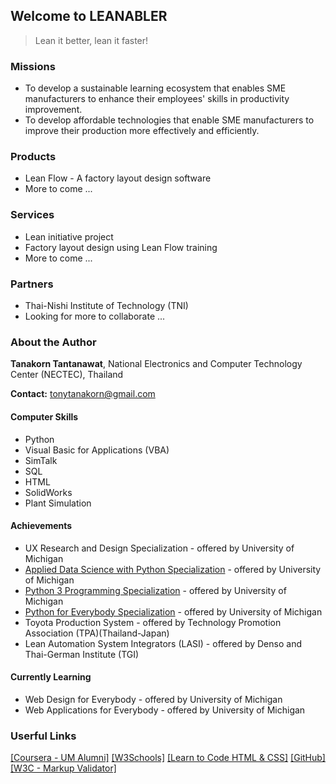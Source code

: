 ## Welcome to LEANABLER
> Lean it better, lean it faster!
 
### Missions
* To develop a sustainable learning ecosystem that enables SME manufacturers to enhance their employees' skills in productivity improvement.
* To develop affordable technologies that enable SME manufacturers to improve their production more effectively and efficiently.

### Products
- Lean Flow - A factory layout design software
- More to come ...

### Services
- Lean initiative project
- Factory layout design using Lean Flow training
- More to come ...

### Partners
- Thai-Nishi Institute of Technology (TNI)
- Looking for more to collaborate ...

### About the Author
**Tanakorn Tantanawat**, National Electronics and Computer Technology Center (NECTEC), Thailand

**Contact:** tonytanakorn@gmail.com

#### Computer Skills
- Python
- Visual Basic for Applications (VBA)
- SimTalk
- SQL
- HTML
- SolidWorks
- Plant Simulation

#### Achievements
- UX Research and Design Specialization - offered by University of Michigan
- [Applied Data Science with Python Specialization](https://coursera.org/share/8cb41c30dbd937e6480f9287151c95f9) - offered by University of Michigan
- [Python 3 Programming Specialization](https://coursera.org/share/ea8de93cc0f56507a19f8f8f27d2e02f) - offered by University of Michigan
- [Python for Everybody Specialization](https://coursera.org/share/be4022d98b33b51aab9df6d614ad0127) - offered by University of Michigan
- Toyota Production System - offered by Technology Promotion Association (TPA)(Thailand-Japan)
- Lean Automation System Integrators (LASI) - offered by Denso and Thai-German Institute (TGI)

#### Currently Learning
- Web Design for Everybody - offered by University of Michigan
- Web Applications for Everybody - offered by University of Michigan

### Userful Links
[[Coursera - UM Alumni]](https://www.coursera.org/programs/university-of-michigan-alumni-y5q69)
[[W3Schools]](https://www.w3schools.com)
[[Learn to Code HTML & CSS]](https://learn.shayhowe.com)
[[GitHub]](https://github.com)
[[W3C - Markup Validator]](https://validator.w3.org)
